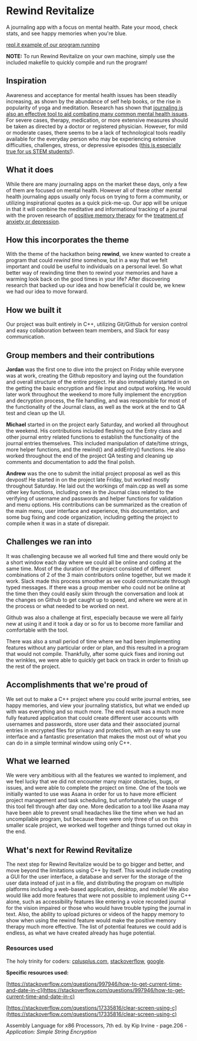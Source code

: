 
# Rewind Revitalize
A journaling app with a focus on mental health. Rate your mood, check stats, and see happy memories when you're blue.

[repl.it example of our program running](https://repl.it/@mstanley/RewindRevitalize)

**NOTE:** To run Rewind Revitalize on your own machine, simply use the included makefile to quickly compile and run the program! 


## Inspiration

Awareness and acceptance for mental health issues has been steadily increasing, as shown by the abundance of self help books, or the rise in popularity of yoga and meditation. Research has shown that [journaling is also an effective tool to aid combating many common mental health issues](https://www.urmc.rochester.edu/encyclopedia/content.aspx?ContentID=4552&ContentTypeID=1). For severe cases, therapy, medication, or more extensive measures should be taken as directed by a doctor or registered physician. However, for mild or moderate cases, there seems to be a lack of technological tools readily available for the everyday person who may be experiencing extensive difficulties, challenges, stress, or depressive episodes ([this is especially true for us STEM students!](https://www.sciencemag.org/careers/2015/05/depression-afflicts-almost-half-stem-graduate-students-uc-berkeley)).



## What it does

While there are many journaling apps on the market these days, only a few of them are focused on mental health. However all of these other  mental health journaling apps usually only focus on trying to form a community, or utilizing inspirational quotes as a quick pick-me-up. Our app will be unique in that it will combine the meditative and informational tracking of a journal with the proven research of [positive memory therapy](https://www.ncbi.nlm.nih.gov/pmc/articles/PMC3995858/) for the [treatment of anxiety or depression](https://news.mit.edu/2015/recalling-happier-memories-reverse-depression-0617).



## How this incorporates the theme

With the theme of the hackathon being **rewind**, we knew wanted to create a program that could *rewind time* somehow, but in a way that we felt important and could be useful to individuals on a personal level. So what better way of rewinding time then to rewind your memories and have a warming look back on the good times in your life? After discovering research that backed up our idea and how beneficial it could be, we knew we had our idea to move forward.
 



## How we built it

Our project was built entirely in C++, utilizing Git/Github for version control and easy collaboration between team members, and Slack for easy communication.



## Group members and their contributions

**Jordan** was the first one to dive into the project on Friday while everyone was at work, creating the Github repository and laying out the foundation and overall structure of the entire project. He also immediately started in on the getting the basic encryption and file input and output working. He would later work throughout the weekend to more fully implement the encryption and decryption process, the file handling, and was responsible for most of the functionality of the Journal class, as well as the work at the end to QA test and clean up the UI.

**Michael** started in on the project early Saturday, and worked all throughout the weekend. His contributions included fleshing out the Entry class and other journal entry related functions to establish the functionality of the journal entries themselves. This included manipulation of date/time strings, more helper functions, and the rewind() and addEntry() functions. He also worked throughout the end of the project QA testing and cleaning up comments and documentation to add the final polish.

**Andrew** was the one to submit the initial project proposal as well as this devpost! He started in on the project late Friday, but worked mostly throughout Saturday. He laid out the workings of main.cpp as well as some other key functions, including ones in the Journal class related to the verifying of username and passwords and helper functions for validation and menu options. His contributions can be summarized as the creation of the main menu, user interface and experience, this documentation, and some bug fixing and code organization, including getting the project to compile when it was in a state of disrepair. 



## Challenges we ran into

It was challenging because we all worked full time and there would only be a short window each day where we could all be online and coding at the same time. Most of the duration of the project consisted of different combinations of 2 of the 3 main contributors online together,  but we made it work. Slack made this process smoother as we could communicate through typed messages. If there was a group member who could not be online at the time then they could easily skim through the conversation and look at the changes on Github to get caught up to speed, and where we were at in the process or what needed to be worked on next.

Github was also a challenge at first, especially because we were all fairly new at using it and it took a day or so for us to become more familiar and comfortable with the tool.

There was also a small period of time where we had been implementing features without any particular order or plan, and this resulted in a program that would not compile. Thankfully, after some quick fixes and ironing out the wrinkles, we were able to quickly get back on track in order to finish up the rest of the project.



## Accomplishments that we're proud of

We set out to make a C++ project where you could write journal entries, see happy memories, and view your journaling statistics, but what we ended up with was everything and so much more. The end result was a much more fully featured application that could create different user accounts with usernames and passwords, store user data and their associated journal entries in encrypted files for privacy and protection, with an easy to use interface and a fantastic presentation that makes the most out of what you can do in a simple terminal window using only C++. 



## What we learned

We were very ambitious with all the features we wanted to implement, and we feel lucky that we did not encounter many major obstacles, bugs, 
or issues, and were able to complete the project on time. One of the tools we initially wanted to use was Asana in order for us to have more  efficient project management and task scheduling, but unfortunately the usage of this tool fell through after day one. More dedication to a tool like Asana may have been able to prevent small headaches like the time when we had an uncompilable program, but because there were only three of us on this smaller scale project, we worked well together and things turned out okay in the end.



## What's next for Rewind Revitalize

The next step for Rewind Revitalize would be to go bigger and better, and move beyond the limitations using C++ by itself. This would include creating a GUI for the user interface, a database and server for the storage of the user data instead of just in a file, and distributing the program on multiple platforms including a web-based application, desktop, and mobile! We also would like add more features that were not possible to implement using C++ alone, such as accessibility features like entering a voice recorded journal for the vision impaired or those who would have trouble typing the journal in text. Also, the ability to upload pictures or videos of the happy memory to show when using the rewind feature would make the positive memory therapy much more effective. The list of potential features we could add is endless, as what we have created already has huge potential.



### Resources used
The holy trinity for coders: [cplusplus.com](http://www.cplusplus.com/), [stackoverflow](https://stackoverflow.com/), [google](https://www.google.com/).

**Specific resources used:**

[https://stackoverflow.com/questions/997946/how-to-get-current-time-and-date-in-c](https://stackoverflow.com/questions/997946/how-to-get-current-time-and-date-in-c)

[https://stackoverflow.com/questions/17335816/clear-screen-using-c](https://stackoverflow.com/questions/17335816/clear-screen-using-c)

Assembly Language for x86 Processors, 7th ed. by Kip Irvine - page.206 - *Application: Simple String Encryption*
